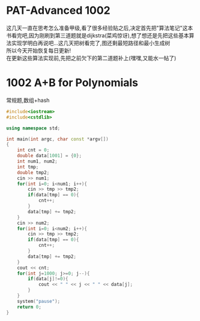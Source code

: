 # PAT-Advanced 1002



这几天一直在思考怎么准备甲级,看了很多经验贴之后,决定首先把"算法笔记"这本书看完吧,因为刚刷到第三道题就是dijkstra(菜鸡惊讶),想了想还是先把这些基本算法实现学明白再说吧...这几天把树看完了,图还剩最短路径和最小生成树<br>
所以今天开始恢复每日更新!<br>
在更新这些算法实现前,先把之前欠下的第二道题补上(嘿嘿,又能水一帖了)
<!--more-->

# 1002 A+B for Polynomials
常规题,数组+hash
```c++
#include<iostream>
#include<cstdlib>

using namespace std;

int main(int argc, char const *argv[])
{
    int cnt = 0;
    double data[1001] = {0};
    int num1, num2;
    int tmp;
    double tmp2;
    cin >> num1;
    for(int i=0; i<num1; i++){
        cin >> tmp >> tmp2;
        if(data[tmp] == 0){
            cnt++;
        }
        data[tmp] += tmp2;
    }
    cin >> num2;
    for(int i=0; i<num2; i++){
        cin >> tmp >> tmp2;
        if(data[tmp] == 0){
            cnt++;
        }
        data[tmp] += tmp2;
    }
    cout << cnt;
    for(int j=1000; j>=0; j--){
        if(data[j]!=0){
            cout << " " << j << " " << data[j];
        }
    }
    system("pause");
    return 0;
}
```

